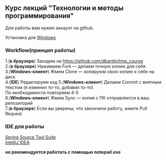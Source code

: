 <h2>Курс лекций "Технологии и методы программирования"</h2>

Для работы вам нужен аккаунт на github.

Установка для <a href="http://windows.github.com/">Windows</a>

<h3>Workflow(принцип работы)</h3>

1.(**в браузере**) Заходим на https://github.com/dbardin/tmp_course <br/>
2.(**в браузере**) Нажимаем Fork — делаем точную копию для себя <br/>
3.(**Windows-клиент**) Жмем Clone — копируюм свою копию к себе на диск <br/>
4.(**IDE**) Редактируем код
5.(**Windows-клиент**) Делаем Commit с внятным текстом (я изменил то-то, добавил то-то) <br/>
По необходимости повторяем 4-5 <br/>
6.(**Windows-клиент**) Жмем Sync — копия с ПК отправляется в ваш репозиторий <br/>
7.(**в браузере**) Если вы уверены, что закончили работу, жмите Pull Request


<h3>IDE для работы</h3>

<a href="http://www.springsource.org/downloads/sts-ggts">Spring Source Tool Suite</a><br/>
<a href="http://www.jetbrains.com/idea/download/download_thanks.jsp">IntelliJ IDEA</a><br/>

**не рекомендуется  работать с помощью notepad.exe**

